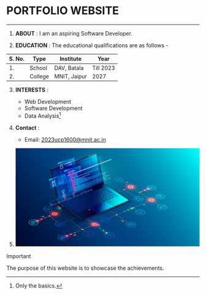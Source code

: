 
# **PORTFOLIO WEBSITE**


---
1. **ABOUT** : I am an aspiring Software Developer.


2. **EDUCATION** : The educational qualifications are as follows -


| S. No.|Type | Institute | Year |
|-------|-----|-----------|------|
|1.     |School|DAV, Batala|Till 2023|
|2.     |College| MNIT, Jaipur| 2027|
 

3. **INTERESTS** : 

 	- Web Development
 	- Software Development
 	- Data Analysis[^1]
 	

4. **Contact** :
	- Email: 2023ucp1600@mnit.ac.in


5. ![Image](imageFile1600.jpg)



> [!IMPORTANT]
> The purpose of this website is to showcase the achievements.


[^1]: Only the basics.



